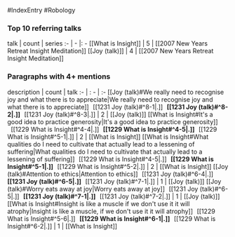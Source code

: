 #IndexEntry #Robology

### Top 10 referring talks
talk | count | series
:- | - |: -
[[What is Insight]] | 5 | [[2007 New Years Retreat Insight Meditation]]
[[Joy (talk)]] | 4 | [[2007 New Years Retreat Insight Meditation]]

### Paragraphs with 4+ mentions
description | count | talk
:- | : - | :-
[[Joy (talk)#We really need to recognise joy and what there is to appreciate\|We really need to recognise joy and what there is to appreciate]] &nbsp;&nbsp;[[1231 Joy (talk)#^8-1\|.]] &nbsp; **[[1231 Joy (talk)#^8-2\|.]]** &nbsp; [[1231 Joy (talk)#^8-3\|.]] | 2 | [[Joy (talk)]]
[[What is Insight#It's a good idea to practice generosity\|It's a good idea to practice generosity]] &nbsp;&nbsp;[[1229 What is Insight#^4-4\|.]] &nbsp; **[[1229 What is Insight#^4-5\|.]]** &nbsp; [[1229 What is Insight#^5-1\|.]] | 2 | [[What is Insight]]
[[What is Insight#What qualities do I need to cultivate that actually lead to a lessening of suffering\|What qualities do I need to cultivate that actually lead to a lessening of suffering]] &nbsp;&nbsp;[[1229 What is Insight#^4-5\|.]] &nbsp; **[[1229 What is Insight#^5-1\|.]]** &nbsp; [[1229 What is Insight#^5-2\|.]] | 2 | [[What is Insight]]
[[Joy (talk)#Attention to ethics\|Attention to ethics]] &nbsp;&nbsp;[[1231 Joy (talk)#^6-4\|.]] &nbsp; **[[1231 Joy (talk)#^6-5\|.]]** &nbsp; [[1231 Joy (talk)#^7-1\|.]] | 1 | [[Joy (talk)]]
[[Joy (talk)#Worry eats away at joy\|Worry eats away at joy]] &nbsp;&nbsp;[[1231 Joy (talk)#^6-5\|.]] &nbsp; **[[1231 Joy (talk)#^7-1\|.]]** &nbsp; [[1231 Joy (talk)#^7-2\|.]] | 1 | [[Joy (talk)]]
[[What is Insight#Insight is like a muscle if we don't use it it will atrophy\|Insight is like a muscle, if we don't use it it will atrophy]] &nbsp;&nbsp;[[1229 What is Insight#^5-6\|.]] &nbsp; **[[1229 What is Insight#^6-1\|.]]** &nbsp; [[1229 What is Insight#^6-2\|.]] | 1 | [[What is Insight]]


